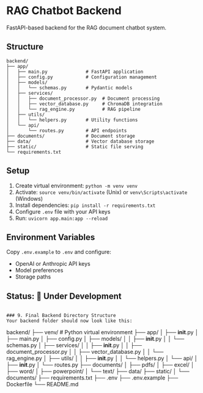 # RAG Chatbot Backend

FastAPI-based backend for the RAG document chatbot system.

## Structure
```
backend/
├── app/
│   ├── main.py              # FastAPI application
│   ├── config.py            # Configuration management
│   ├── models/
│   │   └── schemas.py       # Pydantic models
│   ├── services/
│   │   ├── document_processor.py  # Document processing
│   │   ├── vector_database.py     # ChromaDB integration
│   │   └── rag_engine.py          # RAG pipeline
│   ├── utils/
│   │   └── helpers.py       # Utility functions
│   └── api/
│       └── routes.py        # API endpoints
├── documents/               # Document storage
├── data/                    # Vector database storage
├── static/                  # Static file serving
└── requirements.txt
```

## Setup

1. Create virtual environment: `python -m venv venv`
2. Activate: `source venv/bin/activate` (Unix) or `venv\Scripts\activate` (Windows)
3. Install dependencies: `pip install -r requirements.txt`
4. Configure `.env` file with your API keys
5. Run: `uvicorn app.main:app --reload`

## Environment Variables

Copy `.env.example` to `.env` and configure:
- OpenAI or Anthropic API keys
- Model preferences
- Storage paths

## Status: 🚧 Under Development
```

### 9. Final Backend Directory Structure
Your backend folder should now look like this:
```
backend/
├── venv/                    # Python virtual environment
├── app/
│   ├── __init__.py
│   ├── main.py
│   ├── config.py
│   ├── models/
│   │   ├── __init__.py
│   │   └── schemas.py
│   ├── services/
│   │   ├── __init__.py
│   │   ├── document_processor.py
│   │   ├── vector_database.py
│   │   └── rag_engine.py
│   ├── utils/
│   │   ├── __init__.py
│   │   └── helpers.py
│   └── api/
│       ├── __init__.py
│       └── routes.py
├── documents/
│   ├── pdfs/
│   ├── excel/
│   ├── word/
│   ├── powerpoint/
│   └── text/
├── data/
├── static/
│   └── documents/
├── requirements.txt
├── .env
├── .env.example
├── Dockerfile
└── README.md